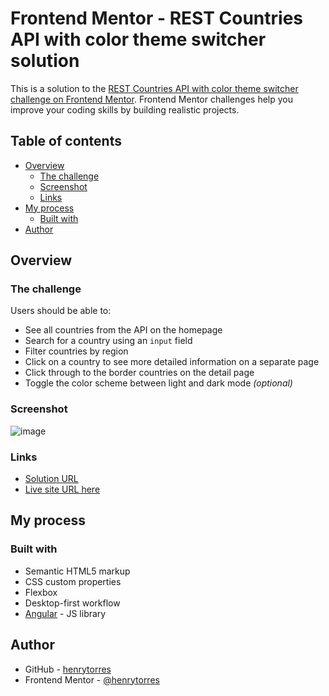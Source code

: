 # Frontend Mentor - REST Countries API with color theme switcher solution

This is a solution to the [REST Countries API with color theme switcher challenge on Frontend Mentor](https://www.frontendmentor.io/challenges/rest-countries-api-with-color-theme-switcher-5cacc469fec04111f7b848ca). Frontend Mentor challenges help you improve your coding skills by building realistic projects. 

## Table of contents

- [Overview](#overview)
  - [The challenge](#the-challenge)
  - [Screenshot](#screenshot)
  - [Links](#links)
- [My process](#my-process)
  - [Built with](#built-with)
- [Author](#author)

## Overview

### The challenge

Users should be able to:

- See all countries from the API on the homepage
- Search for a country using an `input` field
- Filter countries by region
- Click on a country to see more detailed information on a separate page
- Click through to the border countries on the detail page
- Toggle the color scheme between light and dark mode *(optional)*

### Screenshot
![image](https://github.com/HenryTorres/res-countries-api/assets/15697457/9a417210-ad69-4ea9-b671-5b036a063230)

### Links

- [Solution URL](https://github.com/HenryTorres/res-countries-api)
- [Live site URL here](https://todo-app-liart-tau.vercel.app)

## My process

### Built with

- Semantic HTML5 markup
- CSS custom properties
- Flexbox
- Desktop-first workflow
- [Angular](https://angular.dev/) - JS library

## Author

- GitHub - [henrytorres](https://github.com/HenryTorres)
- Frontend Mentor - [@henrytorres](https://www.frontendmentor.io/profile/henrytorres)
